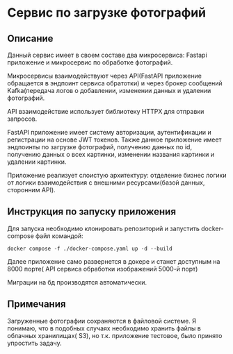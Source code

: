 <h1>Сервис по загрузке фотографий</h1>

<h2>Описание</h2>
Данный сервис имеет в своем составе два микросервиса: Fastapi приложение и микросервис по обработке фотографий.

Микросервисы взаимодействуют через API(FastAPI приложение обращается в эндпоинт сервиса обратотки) и через брокер сообщений Kafka(передача логов о добавлении, изменении данных и удалении фотографий.

API взаимодействие использует библиотеку HTTPX для отправки запросов.

FastAPI приложение имеет систему авторизации, аутентификации и регистрации на основе JWT токенов. Также данное приложение имеет эндпоинты по загрузке фотографий, получению данных по id, получению данных о всех картинки, изменении названия картинки и удалении картинки.

Приложение реализует слоистую архитектуру: отделение бизнес логики от логики взаимодействия с внешними ресурсами(базой данных, сторонним API).

<h2>Инструкция по запуску приложения</h2>


Для запуска необходимо клонировать репозиторий и запустить docker-compose файл командой:

  ```docker compose -f ./docker-compose.yaml up -d --build``` 

Далее приложение само развернется в докере и станет доступным на 8000 порте( API сервиса обработки изображений 5000-й порт)

Миграции на бд производятся автоматически.

<h2>Примечания</h2>

Загруженные фотографии сохраняются в файловой системе. Я понимаю, что в подобных случаях необходимо хранить файлы в облачных хранилищах( S3), но т.к. приложение тестовое, было принято упростить задачу.
